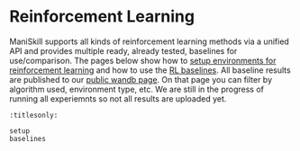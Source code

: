 # Reinforcement Learning

ManiSkill supports all kinds of reinforcement learning methods via a unified API and provides multiple ready, already tested, baselines for use/comparison. The pages below show how to [setup environments for reinforcement learning](./setup.md) and how to use the [RL baselines](./baselines.md). All baseline results are published to our [public wandb page](https://wandb.ai/stonet2000/ManiSkill?nw=a37ldrsc2y). On that page you can filter by algorithm used, environment type, etc. We are still in the progress of running all experiemnts so not all results are uploaded yet. 
<!-- , and how to use the [standard set of 
environments for RL benchmarking/research](#) -->

```{toctree}
:titlesonly:

setup
baselines
```